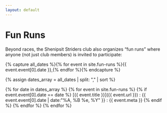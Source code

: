 ```yaml
---
layout: default
---
```



# Fun Runs
Beyond races, the Shenipsit Striders club also organizes “fun runs” where anyone (not just club members) is invited to participate:

{% capture all_dates %}{% for event in site.fun-runs %}{{ event.event[0].date }},{% endfor %}{% endcapture %}

{% assign dates_array = all_dates | split: "," | sort %}

{% for date in dates_array %}
{% for event in site.fun-runs %}
{% if event.event[0].date == date %}
[{{ event.title }}]({{ event.url }})
: <time datetime="{{ event.event[0].date }}">{{ event.event[0].date | date:"%A, %B %e, %Y" }}</time>
: {{ event.meta }}
{% endif %}
{% endfor %}
{% endfor %}
